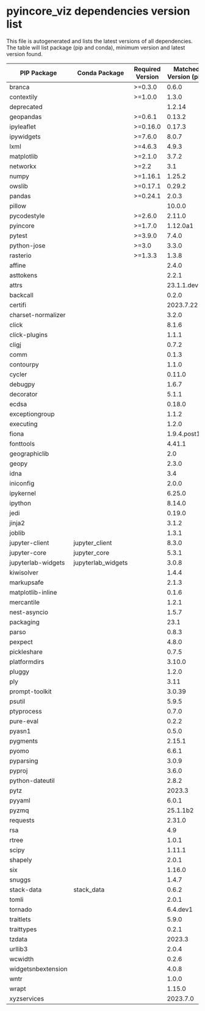 # pyincore_viz dependencies version list

This file is autogenerated and lists the latest versions of all dependencies. The table will list package (pip and conda), minimum version and latest version found.

| PIP Package | Conda Package | Required Version | Matched Version (pip) |
|-------------|---------------|------------------|-----------------------|
| branca | | \>=0.3.0| 0.6.0 |
| contextily | | \>=1.0.0| 1.3.0 |
| deprecated | | | 1.2.14 |
| geopandas | | \>=0.6.1| 0.13.2 |
| ipyleaflet | | \>=0.16.0| 0.17.3 |
| ipywidgets | | \>=7.6.0| 8.0.7 |
| lxml | | \>=4.6.3| 4.9.3 |
| matplotlib | | \>=2.1.0| 3.7.2 |
| networkx | | \>=2.2| 3.1 |
| numpy | | \>=1.16.1| 1.25.2 |
| owslib | | \>=0.17.1| 0.29.2 |
| pandas | | \>=0.24.1| 2.0.3 |
| pillow | | | 10.0.0 |
| pycodestyle | | \>=2.6.0| 2.11.0 |
| pyincore | | \>=1.7.0| 1.12.0a1 |
| pytest | | \>=3.9.0| 7.4.0 |
| python-jose | | \>=3.0| 3.3.0 |
| rasterio | | \>=1.3.3| 1.3.8 |
| affine | | | 2.4.0 |
| asttokens | | | 2.2.1 |
| attrs | | | 23.1.1.dev47 |
| backcall | | | 0.2.0 |
| certifi | | | 2023.7.22 |
| charset-normalizer | | | 3.2.0 |
| click | | | 8.1.6 |
| click-plugins | | | 1.1.1 |
| cligj | | | 0.7.2 |
| comm | | | 0.1.3 |
| contourpy | | | 1.1.0 |
| cycler | | | 0.11.0 |
| debugpy | | | 1.6.7 |
| decorator | | | 5.1.1 |
| ecdsa | | | 0.18.0 |
| exceptiongroup | | | 1.1.2 |
| executing | | | 1.2.0 |
| fiona | | | 1.9.4.post1 |
| fonttools | | | 4.41.1 |
| geographiclib | | | 2.0 |
| geopy | | | 2.3.0 |
| idna | | | 3.4 |
| iniconfig | | | 2.0.0 |
| ipykernel | | | 6.25.0 |
| ipython | | | 8.14.0 |
| jedi | | | 0.19.0 |
| jinja2 | | | 3.1.2 |
| joblib | | | 1.3.1 |
| jupyter-client | jupyter_client | | 8.3.0 |
| jupyter-core | jupyter_core | | 5.3.1 |
| jupyterlab-widgets | jupyterlab_widgets | | 3.0.8 |
| kiwisolver | | | 1.4.4 |
| markupsafe | | | 2.1.3 |
| matplotlib-inline | | | 0.1.6 |
| mercantile | | | 1.2.1 |
| nest-asyncio | | | 1.5.7 |
| packaging | | | 23.1 |
| parso | | | 0.8.3 |
| pexpect | | | 4.8.0 |
| pickleshare | | | 0.7.5 |
| platformdirs | | | 3.10.0 |
| pluggy | | | 1.2.0 |
| ply | | | 3.11 |
| prompt-toolkit | | | 3.0.39 |
| psutil | | | 5.9.5 |
| ptyprocess | | | 0.7.0 |
| pure-eval | | | 0.2.2 |
| pyasn1 | | | 0.5.0 |
| pygments | | | 2.15.1 |
| pyomo | | | 6.6.1 |
| pyparsing | | | 3.0.9 |
| pyproj | | | 3.6.0 |
| python-dateutil | | | 2.8.2 |
| pytz | | | 2023.3 |
| pyyaml | | | 6.0.1 |
| pyzmq | | | 25.1.1b2 |
| requests | | | 2.31.0 |
| rsa | | | 4.9 |
| rtree | | | 1.0.1 |
| scipy | | | 1.11.1 |
| shapely | | | 2.0.1 |
| six | | | 1.16.0 |
| snuggs | | | 1.4.7 |
| stack-data | stack_data | | 0.6.2 |
| tomli | | | 2.0.1 |
| tornado | | | 6.4.dev1 |
| traitlets | | | 5.9.0 |
| traittypes | | | 0.2.1 |
| tzdata | | | 2023.3 |
| urllib3 | | | 2.0.4 |
| wcwidth | | | 0.2.6 |
| widgetsnbextension | | | 4.0.8 |
| wntr | | | 1.0.0 |
| wrapt | | | 1.15.0 |
| xyzservices | | | 2023.7.0 |
